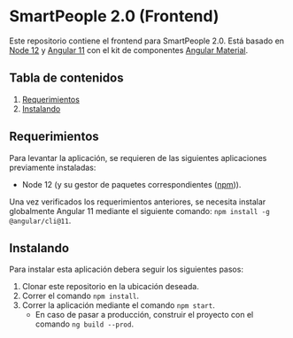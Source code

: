 # SmartPeople 2.0 (Frontend)
Este repositorio contiene el frontend para SmartPeople 2.0. Está basado en [Node 12](https://nodejs.org/) y [Angular
 11](https://angular.io/) con el kit de componentes [Angular Material](https://material.angular.io/).

## Tabla de contenidos
1. [Requerimientos](#requerimientos)
2. [Instalando](#instalando)

## Requerimientos
Para levantar la aplicación, se requieren de las siguientes aplicaciones previamente instaladas:
- Node 12 (y su gestor de paquetes correspondientes ([npm](https://www.npmjs.com/))).

Una vez verificados los requerimientos anteriores, se necesita instalar globalmente Angular 11 mediante el siguiente comando:
`npm install -g @angular/cli@11`.

## Instalando
Para instalar esta aplicación debera seguir los siguientes pasos:
1. Clonar este repositorio en la ubicación deseada.
2. Correr el comando `npm install`.
3. Correr la aplicación mediante el comando `npm start`.
    - En caso de pasar a producción, construir el proyecto con el comando `ng build --prod`.
